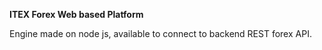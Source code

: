 <b>ITEX Forex Web based Platform</b>
<p>
Engine made on node js, available to connect to backend REST forex API. 
</p>
